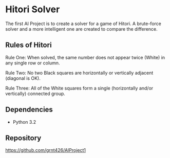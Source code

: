 Hitori Solver
=============

The first AI Project is to create a solver for a game of Hitori. A brute-force
solver and a more intelligent one are created to compare the difference.

Rules of Hitori
---------------
Rule One: When solved, the same number does not appear twice (White)
			in any single row or column.

Rule Two: No two Black squares are horizontally or vertically adjacent
            (diagonal is OK).

Rule Three: All of the White squares form a single
            (horizontally and/or vertically) connected group.

Dependencies
------------
* Python 3.2

Repository
----------
https://github.com/grnt426/AIProject1